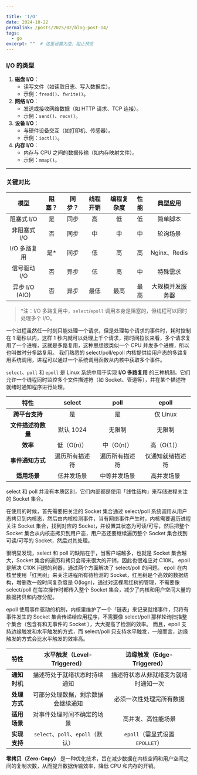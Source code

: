 ```yaml
---

title: 'I/O'
date: 2024-10-22
permalink: /posts/2025/02/blog-post-14/
tags:
  - go
excerpt: ""  # 这里设置为空，阻止预览
---
```


### **I/O 的类型**

1. **磁盘 I/O**：
   - 读写文件（如读取日志、写入数据库）。
   - 示例：`fread()`、`fwrite()`。
2. **网络 I/O**：
   - 发送或接收网络数据（如 HTTP 请求、TCP 连接）。
   - 示例：`send()`、`recv()`。
3. **设备 I/O**：
   - 与硬件设备交互（如打印机、传感器）。
   - 示例：`ioctl()`。
4. **内存 I/O**：
   - 内存与 CPU 之间的数据传输（如内存映射文件）。
   - 示例：`mmap()`。





------

### **关键对比**

|      模型      | 阻塞？ | 同步？ | 线程开销 | 编程复杂度 | 性能 |     典型应用     |
| :------------: | :----: | :----: | :------: | :--------: | :--: | :--------------: |
|   阻塞式 I/O   |   是   |  同步  |    高    |     低     |  低  |     简单脚本     |
|  非阻塞式 I/O  |   否   |  同步  |    中    |     中     |  中  |     轮询场景     |
|  I/O 多路复用  |  是*   |  同步  |    低    |     高     |  高  |   Nginx、Redis   |
|  信号驱动 I/O  |   否   |  异步  |    低    |     高     |  中  |     特殊需求     |
| 异步 I/O (AIO) |   否   |  异步  |   最低   |    最高    | 最高 | 大规模并发服务器 |

> *注：I/O 多路复用中，`select`/`epoll` 调用本身是阻塞的，但线程可以同时处理多个 I/O。

一个进程虽然任一时刻只能处理一个请求，但是处理每个请求的事件时，耗时控制在 1 毫秒以内，这样 1 秒内就可以处理上千个请求，把时间拉长来看，多个请求复用了一个进程，这就是多路复用，这种思想很类似一个 CPU 并发多个进程，所以也叫做时分多路复用。 我们熟悉的 select/poll/epoll 内核提供给用户态的多路复用系统调用，进程可以通过一个系统调用函数从内核中获取多个事件。

`select`、`poll` 和 `epoll` 是 Linux 系统中用于实现 **I/O 多路复用** 的三种机制。它们允许一个线程同时监控多个文件描述符（如 Socket、管道等），并在某个描述符就绪时通知程序进行处理。



|        特性        |     select     |      poll      |      epoll       |
| :----------------: | :------------: | :------------: | :--------------: |
|   **跨平台支持**   |       是       |       是       |     仅 Linux     |
| **文件描述符数量** |   默认 1024    |     无限制     |      无限制      |
|      **效率**      |   低（O(n)）   |   中（O(n)）   |    高（O(1)）    |
|  **事件通知方式**  | 遍历所有描述符 | 遍历所有描述符 | 仅通知就绪描述符 |
|    **适用场景**    |   低并发场景   |  中等并发场景  |    高并发场景    |

select 和 poll 并没有本质区别，它们内部都是使用「线性结构」来存储进程关注的 Socket 集合。 



在使用的时候，首先需要把关注的 Socket 集合通过 select/poll 系统调用从用户态拷贝到内核态，然后由内核检测事件，当有网络事件产生时，内核需要遍历进程关注 Socket 集合，找到对应的 Socket，并设置其状态为可读/可写，然后把整个 Socket 集合从内核态拷贝到用户态，用户态还要继续遍历整个 Socket 集合找到可读/可写的 Socket，然后对其处理。 

很明显发现，select 和 poll 的缺陷在于，当客户端越多，也就是 Socket 集合越大，Socket 集合的遍历和拷贝会带来很大的开销，因此也很难应对 C10K。 epoll 是解决 C10K 问题的利器，通过两个方面解决了 select/poll 的问题。 epoll 在内核里使用「红黑树」来关注进程所有待检测的 Socket，红黑树是个高效的数据结构，增删改一般时间复杂度是 O(logn)，通过对这棵黑红树的管理，不需要像 select/poll 在每次操作时都传入整个 Socket 集合，减少了内核和用户空间大量的数据拷贝和内存分配。

 epoll 使用事件驱动的机制，内核里维护了一个「链表」来记录就绪事件，只将有事件发生的 Socket 集合传递给应用程序，不需要像 select/poll 那样轮询扫描整个集合（包含有和无事件的 Socket ），大大提高了检测的效率。 而且，epoll 支持边缘触发和水平触发的方式，而 select/poll 只支持水平触发，一般而言，边缘触发的方式会比水平触发的效率高。



|     特性     |    水平触发（Level-Triggered）     |      边缘触发（Edge-Triggered）      |
| :----------: | :--------------------------------: | :----------------------------------: |
| **通知时机** |    描述符处于就绪状态时持续通知    | 描述符状态从非就绪变为就绪时通知一次 |
| **处理方式** | 可部分处理数据，剩余数据会继续通知 |       必须一次性处理完所有数据       |
| **适用场景** |     对事件处理时间不确定的场景     |          高并发、高性能场景          |
| **实现支持** | `select`、`poll`、`epoll`（默认）  |   `epoll`（需显式设置 `EPOLLET`）    |

**零拷贝（Zero-Copy）** 是一种优化技术，旨在减少数据在内核空间和用户空间之间的复制次数，从而提升数据传输效率，降低 CPU 和内存的开销。
